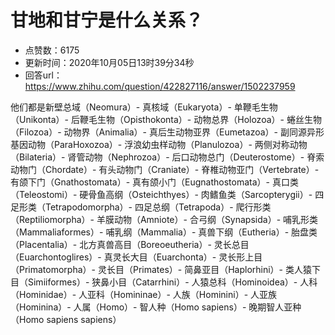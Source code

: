 # 甘地和甘宁是什么关系？
- 点赞数：6175
- 更新时间：2020年10月05日13时39分34秒
- 回答url：https://www.zhihu.com/question/422827116/answer/1502237959
<body>
 <p data-pid="6K4aWhRc">他们都是新壁总域（Neomura）- 真核域（Eukaryota）- 单鞭毛生物（Unikonta）- 后鞭毛生物（Opisthokonta）- 动物总界（Holozoa）- 蜷丝生物（Filozoa）- 动物界（Animalia）- 真后生动物亚界（Eumetazoa）- 副同源异形基因动物（ParaHoxozoa）- 浮浪幼虫样动物（Planulozoa）- 两侧对称动物（Bilateria）- 肾管动物（Nephrozoa）- 后口动物总门（Deuterostome）- 脊索动物门（Chordate）- 有头动物门（Craniate）- 脊椎动物亚门（Vertebrate）- 有颌下门（Gnathostomata）- 真有颌小门（Eugnathostomata）- 真口类（Teleostomi）- 硬骨鱼高纲（Osteichthyes）- 肉鳍鱼类（Sarcopterygii）- 四足形类（Tetrapodomorpha）- 四足总纲（Tetrapoda）- 爬行形类（Reptiliomorpha）- 羊膜动物（Amniote）- 合弓纲（Synapsida）- 哺乳形类（Mammaliaformes）- 哺乳纲（Mammalia）- 真兽下纲（Eutheria）- 胎盘类（Placentalia）- 北方真兽高目（Boreoeutheria）- 灵长总目（Euarchontoglires）- 真灵长大目（Euarchonta）- 灵长形上目（Primatomorpha）- 灵长目（Primates）- 简鼻亚目（Haplorhini）- 类人猿下目（Simiiformes）- 狭鼻小目（Catarrhini）- 人猿总科（Hominoidea）- 人科（Hominidae）- 人亚科（Homininae）- 人族（Hominini）- 人亚族（Hominina）- 人属（Homo）- 智人种（Homo sapiens）- 晚期智人亚种（Homo sapiens sapiens）</p>
</body>